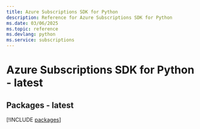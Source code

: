 ```yaml
---
title: Azure Subscriptions SDK for Python
description: Reference for Azure Subscriptions SDK for Python
ms.date: 03/06/2025
ms.topic: reference
ms.devlang: python
ms.service: subscriptions
---
```

# Azure Subscriptions SDK for Python - latest
## Packages - latest
[!INCLUDE [packages](subscriptions-index.md)]